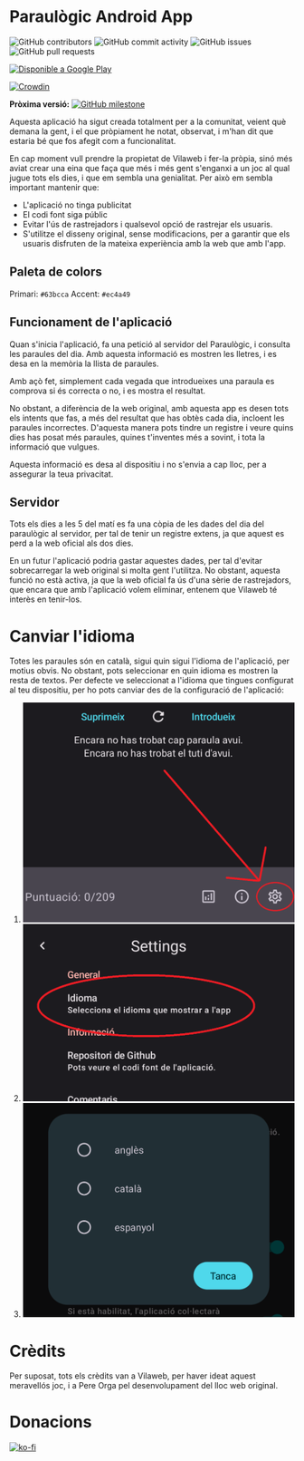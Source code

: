 # Paraulògic Android App

![GitHub contributors](https://img.shields.io/github/contributors/Paraulogic/Android?style=for-the-badge)
![GitHub commit activity](https://img.shields.io/github/commit-activity/m/Paraulogic/Android?style=for-the-badge)
![GitHub issues](https://img.shields.io/github/issues/Paraulogic/Android?style=for-the-badge)
![GitHub pull requests](https://img.shields.io/github/issues-pr/Paraulogic/Android?style=for-the-badge)

<a href='https://play.google.com/store/apps/details?id=com.arnyminerz.paraulogic&pcampaignid=pcampaignidMKT-Other-global-all-co-prtnr-py-PartBadge-Mar2515-1'><img width="200px" alt='Disponible a Google Play' src='https://play.google.com/intl/en_us/badges/static/images/badges/ca_badge_web_generic.png'/></a>

[![Crowdin](https://badges.crowdin.net/badge/dark/crowdin-on-light.png)](https://crowdin.com/project/paraulgic-android)

**Pròxima
versió:**  [![GitHub milestone](https://img.shields.io/github/milestones/progress/Paraulogic/Android/2?style=for-the-badge)](https://github.com/Paraulogic/Android/milestone/2)

Aquesta aplicació ha sigut creada totalment per a la comunitat, veient què demana la gent, i el que
pròpiament he notat, observat, i m'han dit que estaria bé que fos afegit com a funcionalitat.

En cap moment vull prendre la propietat de Vilaweb i fer-la pròpia, sinó més aviat crear una eina
que faça que més i més gent s'enganxi a un joc al qual jugue tots els dies, i que em sembla una
genialitat. Per això em sembla important mantenir que:

* L'aplicació no tinga publicitat
* El codi font siga públic
* Evitar l'ús de rastrejadors i qualsevol opció de rastrejar els usuaris.
* S'utilitze el disseny original, sense modificacions, per a garantir que els usuaris disfruten de
  la mateixa experiència amb la web que amb l'app.

## Paleta de colors

Primari: `#63bcca`
Accent: `#ec4a49`

## Funcionament de l'aplicació

Quan s'inicia l'aplicació, fa una petició al servidor del Paraulògic, i consulta les paraules del
dia. Amb aquesta informació es mostren les lletres, i es desa en la memòria la llista de paraules.

Amb açò fet, simplement cada vegada que introdueixes una paraula es comprova si és correcta o no, i
es mostra el resultat.

No obstant, a diferència de la web original, amb aquesta app es desen tots els intents que fas, a
més del resultat que has obtès cada dia, incloent les paraules incorrectes. D'aquesta manera pots
tindre un registre i veure quins dies has posat més paraules, quines t'inventes més a sovint, i tota
la informació que vulgues.

Aquesta informació es desa al dispositiu i no s'envia a cap lloc, per a assegurar la teua
privacitat.

## Servidor

Tots els dies a les 5 del matí es fa una còpia de les dades del dia del paraulògic al servidor, per
tal de tenir un registre extens, ja que aquest es perd a la web oficial als dos dies.

En un futur l'aplicació podria gastar aquestes dades, per tal d'evitar sobrecarregar la web original
si molta gent l'utilitza. No obstant, aquesta funció no està activa, ja que la web oficial fa ús
d'una sèrie de rastrejadors, que encara que amb l'aplicació volem eliminar, entenem que Vilaweb té
interès en tenir-los.

# Canviar l'idioma

Totes les paraules són en català, sigui quin sigui l'idioma de l'aplicació, per motius obvis. No obstant, pots seleccionar en quin idioma es mostren la resta de textos. Per defecte ve seleccionat a l'idioma que tingues configurat al teu dispositiu, per ho pots canviar des de la configuració de l'aplicació:
1. <img src=".sshots/language_1.png" alt="drawing" width="500"/>
2. <img src=".sshots/language_2.png" alt="drawing" width="500"/>
3. <img src=".sshots/language_3.png" alt="drawing" width="500"/>

# Crèdits

Per suposat, tots els crèdits van a Vilaweb, per haver ideat aquest meravellós joc, i a Pere Orga
pel desenvolupament del lloc web original.

# Donacions

[![ko-fi](https://ko-fi.com/img/githubbutton_sm.svg)](https://ko-fi.com/V7V0CEM5N)
